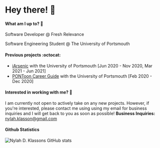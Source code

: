 # Hey there! 🌸

#### What am I up to? 🐨
Software Developer @ Fresh Relevance

Software Engineering Student @ The University of Portsmouth

#### Previous projects :octocat:
* [iArsenic](https://github.com/portsoc/iArsenic) with the University of Portsmouth [Jun 2020 - Nov 2020, Mar 2021 - Jun 2021]
* [PONToon Career Guide](https://github.com/pontoonapps/CareerGuide) with the University of Portsmouth [Feb 2020 - Dec 2020]

#### Interested in working with me? 🔭
I am currently not open to actively take on any new projects. However, if you're interested, please contact me using using my email for business inquiries and I will get back to you as soon as possible!
**Business Inquiries:** nylah.klasson@gmail.com


#### Github Statistics
![Nylah D. Klassons GitHub stats](https://github-readme-stats.vercel.app/api?username=txjson&count_private=true)
